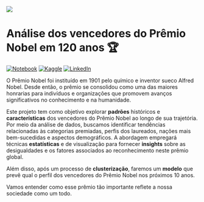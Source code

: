 ![](https://i.postimg.cc/3xNcBcX5/Nobel-980-300.png)

# Análise dos vencedores do Prêmio Nobel em 120 anos :trophy:

[![Notebook](https://img.shields.io/badge/jupyter-%23FA0F00.svg?style=for-the-badge&logo=jupyter&logoColor=white)](https://github.com/SabrynaVC/PremioNobel/blob/main/ProjetoFinal_Sabryna_Viola.ipynb)
[![Kaggle](https://img.shields.io/badge/Kaggle-20BEFF?style=for-the-badge&logo=Kaggle&logoColor=white)](https://www.kaggle.com/sabrynaviola)
[![LinkedIn](https://img.shields.io/badge/LinkedIn-0077B5?style=for-the-badge&logo=linkedin&logoColor=white)](https://www.linkedin.com/in/sabryna-viola/)

O Prêmio Nobel foi instituído em 1901 pelo químico e inventor sueco Alfred Nobel. Desde então, o prêmio se consolidou como uma das maiores honrarias para indivíduos e organizações que promovem avanços significativos no conhecimento e na humanidade.

Este projeto tem como objetivo explorar **padrões** históricos e **características** dos vencedores do Prêmio Nobel ao longo de sua trajetória. Por meio da análise de dados, buscamos identificar tendências relacionadas às categorias premiadas, perfis dos laureados, nações mais bem-sucedidas e aspectos demográficos. A abordagem empregará técnicas **estatísticas** e de visualização para fornecer **insights** sobre as desigualdades e os fatores associados ao reconhecimento neste prêmio global.

Além disso, após um processo de **clusterização**, faremos um **modelo** que prevê qual o perfil dos vencedores do Prêmio Nobel nos próximos 10 anos.

Vamos entender como esse prêmio tão importante reflete a nossa sociedade como um todo.
